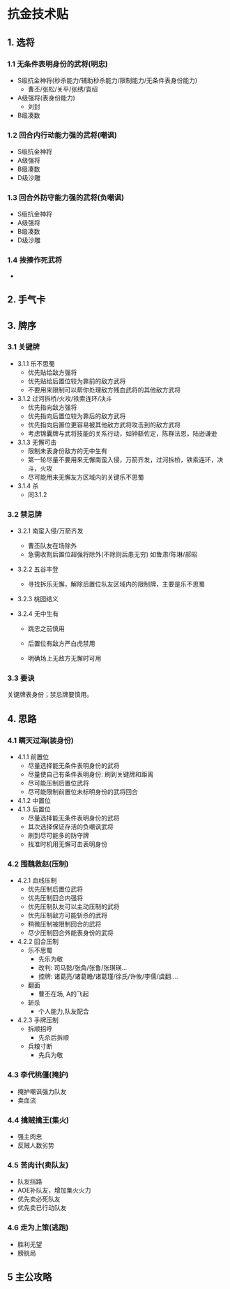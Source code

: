 #                               抗金技术贴

## 1. 选将

### 1.1 无条件表明身份的武将(明忠)

* S级抗金神将(秒杀能力/辅助秒杀能力/限制能力/无条件表身份能力)
  * 曹丕/张松/关平/张绣/袁绍
* A级强将(表身份能力)
  * 刘封
* B级凑数

### 1.2 回合内行动能力强的武将(嘲讽)

* S级抗金神将
* A级强将
* B级凑数
* D级沙雕

### 1.3 回合外防守能力强的武将(负嘲讽)

* S级抗金神将
* A级强将
* B级凑数
* D级沙雕

### 1.4 挨揍作死武将

* 

## 2. 手气卡

## 3. 牌序

### 3.1 关键牌

* 3.1.1 乐不思蜀
  * 优先贴给敌方强将
  * 优先贴给后置位较为靠前的敌方武将
  * 不要用来限制可以帮你处理敌方残血武将的其他敌方武将
* 3.1.2 过河拆桥/火攻/铁索连环/决斗
  * 优先指向敌方强将
  * 优先指向后置位较为靠后的敌方武将
  * 优先指向后置位更容易被其他敌方武将攻击到的敌方武将
  * 考虑锦囊牌与武将技能的关系行动，如钟繇佐定，陈群法恩，陆逊谦逊
* 3.1.3 无懈可击
  * 限制未表身份敌方的无中生有
  * 第一轮尽量不要用来无懈南蛮入侵，万箭齐发，过河拆桥，铁索连环，决斗，火攻
  * 尽可能用来无懈友方区域内的关键乐不思蜀
* 3.1.4 杀
  * 同3.1.2

### 3.2 禁忌牌

* 3.2.1 南蛮入侵/万箭齐发

  * 曹丕队友在场除外
  * 急需收割后置位超强将除外(不除则后患无穷) 如鲁肃/陈琳/郝昭

* 3.2.2 五谷丰登

  * 寻找拆乐无懈，解除后置位队友区域内的限制牌，主要是乐不思蜀

* 3.2.3 桃园结义

* 3.2.4 无中生有

  * 跳忠之前慎用

  * 后置位有敌方严白虎禁用
  * 明确场上无敌方无懈时可用

### 3.3 要诀

关键牌表身份；禁忌牌要慎用。

## 4. 思路

### 4.1 瞒天过海(装身份)

* 4.1.1 前置位
  * 尽量选择能无条件表明身份的武将
  * 尽量使自己有条件表明身份: 刷到关键牌和距离
  * 尽可能压制后置位武将
  * 尽可能限制前置位未标明身份的武将回合
* 4.1.2 中置位
* 4.1.3 后置位
  * 尽量选择能无条件表明身份的武将
  * 其次选择保证存活的负嘲讽武将
  * 刷到尽可能多的防守牌
  * 找准时机用无懈可击表明身份

### 4.2 围魏救赵(压制)

* 4.2.1 血线压制
  * 优先压制后置位武将
  * 优先压制回合内强将
  * 优先压制队友可以主动压制的武将
  * 优先压制敌方可能斩杀的武将
  * 稍微压制被限制回合的武将
  * 尽少压制回合外能表身份的武将
* 4.2.2 回合压制
  * 乐不思蜀
    * 先乐为敬
    *  改判: 司马懿/张角/张鲁/张琪瑛...
    * 控牌: 诸葛亮/诸葛瞻/诸葛瑾/徐氏/许攸/李儒/虞翻....
  * 翻面
    * 曹丕在场, A的飞起
  * 斩杀
    * 个人能力,队友配合
* 4.2.3 手牌压制
  * 拆顺招呼
    * 先杀后拆顺
  * 兵粮寸断
    * 先兵为敬

### 4.3 李代桃僵(掩护)

* 掩护嘲讽强力队友
* 卖血流

### 4.4 擒贼擒王(集火)

* 强主肉忠
* 反贼人数劣势

### 4.5 苦肉计(卖队友)

* 队友挡路
* AOE补队友，增加集火火力
* 优先卖必死队友
* 优先卖已行动队友

### 4.6 走为上策(逃跑)

* 胜利无望
* 膀胱局

## 5 主公攻略

